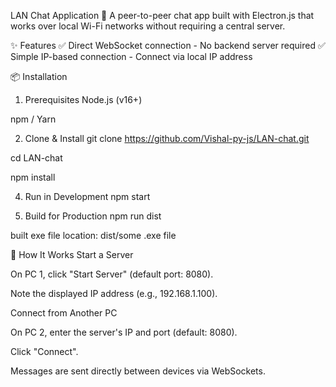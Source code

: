 LAN Chat Application
🚀 A peer-to-peer chat app built with Electron.js that works over local Wi-Fi networks without requiring a central server.

✨ Features
✅ Direct WebSocket connection - No backend server required
✅ Simple IP-based connection - Connect via local IP address

📦 Installation
1. Prerequisites
Node.js (v16+)

npm / Yarn

2. Clone & Install
git clone https://github.com/Vishal-py-js/LAN-chat.git

cd LAN-chat

npm install

4. Run in Development
npm start

6. Build for Production
npm run dist

built exe file location: dist/some .exe file

🚀 How It Works
Start a Server

On PC 1, click "Start Server" (default port: 8080).

Note the displayed IP address (e.g., 192.168.1.100).

Connect from Another PC

On PC 2, enter the server's IP and port (default: 8080).

Click "Connect".

Messages are sent directly between devices via WebSockets.
